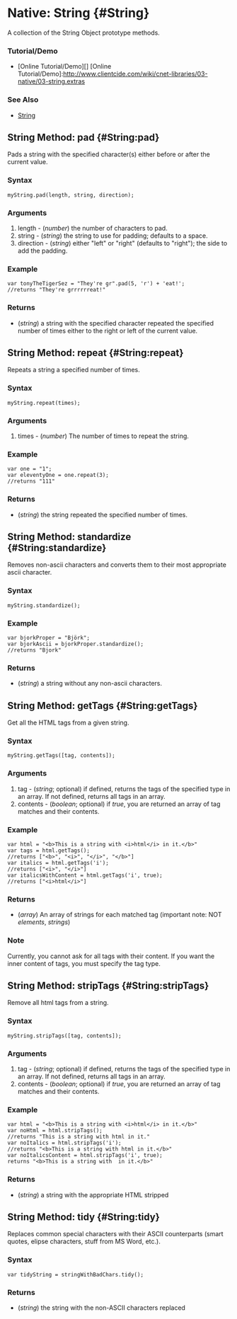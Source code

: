 Native: String {#String}
========================

A collection of the String Object prototype methods.

### Tutorial/Demo

* [Online Tutorial/Demo][]
[Online Tutorial/Demo]:http://www.clientcide.com/wiki/cnet-libraries/03-native/03-string.extras

### See Also

- [String][]


String Method: pad {#String:pad}
-------------------------------------

Pads a string with the specified character(s) either before or after the current value.

### Syntax

	myString.pad(length, string, direction);

### Arguments

1. length - (*number*) the number of characters to pad.
2. string - (*string*) the string to use for padding; defaults to a space.
3. direction - (*string*) either "left" or "right" (defaults to "right"); the side to add the padding.

### Example

	var tonyTheTigerSez = "They're gr".pad(5, 'r') + 'eat!';
	//returns "They're grrrrrreat!"

### Returns

* (*string*) a string with the specified character repeated the specified number of times either to the right or left of the current value.


String Method: repeat {#String:repeat}
-------------------------------------

Repeats a string a specified number of times.

### Syntax

	myString.repeat(times);

### Arguments

1. times - (*number*) The number of times to repeat the string.

### Example

	var one = "1";
	var eleventyOne = one.repeat(3);
	//returns "111"

### Returns

* (*string*) the string repeated the specified number of times.


String Method: standardize {#String:standardize}
-------------------------------------

Removes non-ascii characters and converts them to their most appropriate ascii character.

### Syntax

	myString.standardize();

### Example

	var bjorkProper = "Björk";
	var bjorkAscii = bjorkProper.standardize();
	//returns "Bjork"

### Returns

* (*string*) a string without any non-ascii characters.

String Method: getTags {#String:getTags}
-------------------------------------

Get all the HTML tags from a given string.

### Syntax

	myString.getTags([tag, contents]);

### Arguments

1. tag - (*string*; optional) if defined, returns the tags of the specified type in an array. If not defined, returns all tags in an array.
2. contents - (*boolean*; optional) if *true*, you are returned an array of tag matches and their contents.

### Example

	var html = "<b>This is a string with <i>html</i> in it.</b>"
	var tags = html.getTags();
	//returns ["<b>", "<i>", "</i>", "</b>"]
	var italics = html.getTags('i');
	//returns ["<i>", "</i>"]
	var italicsWithContent = html.getTags('i', true);
	//returns ["<i>html</i>"]

### Returns

* (*array*) An array of strings for each matched tag (important note: NOT *elements*, *strings*)

### Note

Currently, you cannot ask for all tags with their content. If you want the inner content of tags, you must specify the tag type.


String Method: stripTags {#String:stripTags}
-------------------------------------

Remove all html tags from a string.

### Syntax

	myString.stripTags([tag, contents]);

### Arguments

1. tag - (*string*; optional) if defined, returns the tags of the specified type in an array. If not defined, returns all tags in an array.
2. contents - (*boolean*; optional) if *true*, you are returned an array of tag matches and their contents.

### Example

	var html = "<b>This is a string with <i>html</i> in it.</b>"
	var noHtml = html.stripTags();
	//returns "This is a string with html in it."
	var noItalics = html.stripTags('i');
	//returns "<b>This is a string with html in it.</b>"
	var noItalicsContent = html.stripTags('i', true);
	returns "<b>This is a string with  in it.</b>"

### Returns

* (*string*) a string with the appropriate HTML stripped

String Method: tidy {#String:tidy}
----------------------------------

Replaces common special characters with their ASCII counterparts (smart quotes, elipse characters, stuff from MS Word, etc.).

### Syntax

	var tidyString = stringWithBadChars.tidy();

### Returns

* (*string*) the string with the non-ASCII characters replaced

[String]: /core/Native/String
[Array.filter]: /core/Native/Array#Array:filter
[encodeURIComponent]: http://developer.mozilla.org/en/docs/Core_JavaScript_1.5_Reference:Global_Functions:encodeURIComponent
